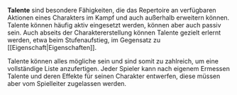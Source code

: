 **Talente** sind besondere Fähigkeiten, die das Repertoire an verfügbaren Aktionen eines Charakters im Kampf und auch außerhalb erweitern können. Talente können häufig aktiv eingesetzt werden, können aber auch passiv sein. Auch abseits der Charaktererstellung können Talente gezielt erlernt werden, etwa beim Stufenaufstieg, im Gegensatz zu [[Eigenschaft|Eigenschaften]].

Talente können alles mögliche sein und sind somit zu zahlreich, um eine vollständige Liste anzufertigen. Jeder Spieler kann nach eigenem Ermessen Talente und deren Effekte für seinen Charakter entwerfen, diese müssen aber vom Spielleiter zugelassen werden.